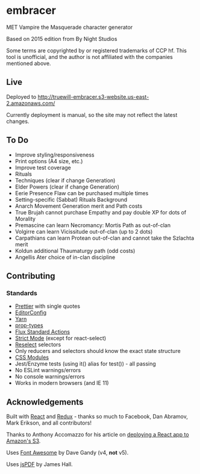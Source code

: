 # embracer

MET Vampire the Masquerade character generator

Based on 2015 edition from By Night Studios

Some terms are copyrighted by or registered trademarks of CCP hf.
This tool is unofficial, and the author is not affiliated with the companies mentioned above.

## Live

Deployed to http://truewill-embracer.s3-website.us-east-2.amazonaws.com/

Currently deployment is manual, so the site may not reflect the latest changes.

## To Do

* Improve styling/responsiveness
* Print options (A4 size, etc.)
* Improve test coverage
* Rituals
* Techniques (clear if change Generation)
* Elder Powers (clear if change Generation)
* Eerie Presence Flaw can be purchased multiple times
* Setting-specific (Sabbat) Rituals Background
* Anarch Movement Generation merit and Path costs
* True Brujah cannot purchase Empathy and pay double XP for dots of Morality
* Premascine can learn Necromancy: Mortis Path as out-of-clan
* Volgirre can learn Vicissitude out-of-clan (up to 2 dots)
* Carpathians can learn Protean out-of-clan and cannot take the Szlachta merit
* Koldun additional Thaumaturgy path (odd costs)
* Angellis Ater choice of in-clan discipline

## Contributing

### Standards

* [Prettier](https://prettier.io/) with single quotes
* [EditorConfig](http://editorconfig.org/)
* [Yarn](https://yarnpkg.com/en/)
* [prop-types](https://github.com/facebook/prop-types)
* [Flux Standard Actions](https://github.com/acdlite/flux-standard-action)
* [Strict Mode](https://reactjs.org/docs/strict-mode.html) (except for react-select)
* [Reselect](https://github.com/reactjs/reselect) selectors
* Only reducers and selectors should know the exact state structure
* [CSS Modules](https://facebook.github.io/create-react-app/docs/adding-a-css-modules-stylesheet)
* Jest/Enzyme tests (using it() alias for test()) - all passing
* No ESLint warnings/errors
* No console warnings/errors
* Works in modern browsers (and IE 11)

## Acknowledgements

Built with [React](https://reactjs.org/) and [Redux](https://redux.js.org/) - thanks so much to Facebook, Dan Abramov, Mark Erikson, and all contributors!

Thanks to Anthony Accomazzo for his article on [deploying a React app to Amazon's S3](https://www.fullstackreact.com/articles/deploying-a-react-app-to-s3/).

Uses [Font Awesome](http://fontawesome.io) by Dave Gandy (v4, **not** v5).

Uses [jsPDF](https://github.com/MrRio/jsPDF) by James Hall.
